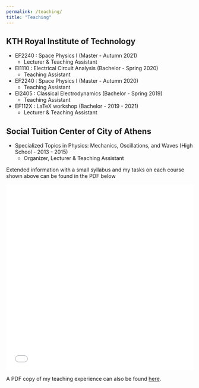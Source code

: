 ```yaml
---
permalink: /teaching/
title: "Teaching"
---
```


## KTH Royal Institute of Technology

- EF2240 : Space Physics I (Master - Autumn 2021)
	- Lecturer & Teaching Assistant
- EI1110 : Electrical Circuit Analysis (Bachelor - Spring 2020)
	- Teaching Assistant
- EF2240 : Space Physics I (Master - Autumn 2020)
	- Teaching Assistant
- EI2405 : Classical Electrodynamics (Bachelor - Spring 2019)
	- Teaching Assistant
- EF112X : LaTeX workshop (Bachelor - 2019 - 2021)
	- Lecturer & Teaching Assistant

## Social Tuition Center of City of Athens

- Specialized Topics in Physics: Mechanics, Oscillations, and Waves (High School - 2013 - 2015)
	- Organizer, Lecturer & Teaching Assistant

Extended information with a small syllabus and my tasks on each course shown above can be found in the PDF below

<iframe src="/files/teaching/Teaching_Experience.pdf" width="100%" height="500" frameborder="no" border="0" marginwidth="0" marginheight="0"></iframe>

A PDF copy of my teaching experience can also be found [here](/files/teaching/Teaching_Experience.pdf).

